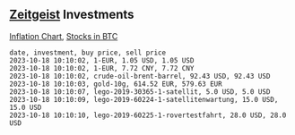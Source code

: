 ## [Zeitgeist](index.html) Investments

[Inflation Chart](https://inflationchart.com),
[Stocks in BTC](https://stonksinbtc.xyz/)

```
date, investment, buy price, sell price
2023-10-18 10:10:02, 1-EUR, 1.05 USD, 1.05 USD
2023-10-18 10:10:02, 1-EUR, 7.72 CNY, 7.72 CNY
2023-10-18 10:10:02, crude-oil-brent-barrel, 92.43 USD, 92.43 USD
2023-10-18 10:10:03, gold-10g, 614.52 EUR, 579.63 EUR
2023-10-18 10:10:07, lego-2019-30365-1-satellit, 5.0 USD, 5.0 USD
2023-10-18 10:10:09, lego-2019-60224-1-satellitenwartung, 15.0 USD, 15.0 USD
2023-10-18 10:10:10, lego-2019-60225-1-rovertestfahrt, 28.0 USD, 28.0 USD
```
